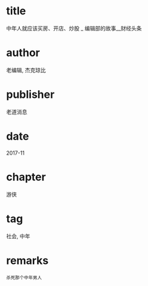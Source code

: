 # title
中年人就应该买房、开店、炒股 _ 编辑部的故事__财经头条

# author
老编辑, 杰克琼比

# publisher
老道消息

# date
2017-11

# chapter
游侠

# tag
社会, 中年

# remarks
`杀死那个中年男人`

